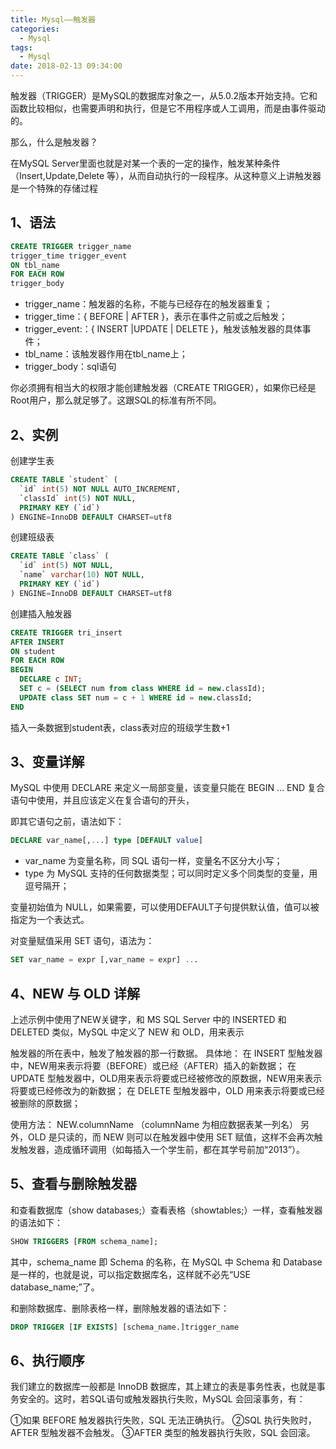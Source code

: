 ```yaml
---
title: Mysql——触发器
categories:
  - Mysql
tags:
  - Mysql
date: 2018-02-13 09:34:00
---
```

触发器（TRIGGER）是MySQL的数据库对象之一，从5.0.2版本开始支持。它和函数比较相似，也需要声明和执行，但是它不用程序或人工调用，而是由事件驱动的。

那么，什么是触发器？
    
在MySQL Server里面也就是对某一个表的一定的操作，触发某种条件（Insert,Update,Delete 等），从而自动执行的一段程序。从这种意义上讲触发器是一个特殊的存储过程
<!--more-->

## 1、语法

```sql
CREATE TRIGGER trigger_name
trigger_time trigger_event
ON tbl_name
FOR EACH ROW 
trigger_body              
```

 - trigger_name：触发器的名称，不能与已经存在的触发器重复；
 - trigger_time：{ BEFORE | AFTER }，表示在事件之前或之后触发；
 - trigger_event:：{ INSERT |UPDATE | DELETE }，触发该触发器的具体事件；
 - tbl_name：该触发器作用在tbl_name上；
 - trigger_body：sql语句

你必须拥有相当大的权限才能创建触发器（CREATE TRIGGER），如果你已经是Root用户，那么就足够了。这跟SQL的标准有所不同。

## 2、实例

创建学生表

```sql
CREATE TABLE `student` (
  `id` int(5) NOT NULL AUTO_INCREMENT,
  `classId` int(5) NOT NULL,
  PRIMARY KEY (`id`)
) ENGINE=InnoDB DEFAULT CHARSET=utf8
```

创建班级表

```sql
CREATE TABLE `class` (
  `id` int(5) NOT NULL,
  `name` varchar(10) NOT NULL,
  PRIMARY KEY (`id`)
) ENGINE=InnoDB DEFAULT CHARSET=utf8
```

创建插入触发器

```sql
CREATE TRIGGER tri_insert
AFTER INSERT 
ON student
FOR EACH ROW
BEGIN
  DECLARE c INT;
  SET c = (SELECT num from class WHERE id = new.classId);
  UPDATE class SET num = c + 1 WHERE id = new.classId;
END
```

插入一条数据到student表，class表对应的班级学生数+1

## 3、变量详解

MySQL 中使用 DECLARE 来定义一局部变量，该变量只能在 BEGIN … END 复合语句中使用，并且应该定义在复合语句的开头，

即其它语句之前，语法如下：

```sql
DECLARE var_name[,...] type [DEFAULT value]
```

 - var_name 为变量名称，同 SQL 语句一样，变量名不区分大小写；
 - type 为 MySQL 支持的任何数据类型；可以同时定义多个同类型的变量，用逗号隔开；

变量初始值为 NULL，如果需要，可以使用DEFAULT子句提供默认值，值可以被指定为一个表达式。

对变量赋值采用 SET 语句，语法为：

```sql
SET var_name = expr [,var_name = expr] ...
```

## 4、NEW 与 OLD 详解

上述示例中使用了NEW关键字，和 MS SQL Server 中的 INSERTED 和 DELETED 类似，MySQL 中定义了 NEW 和 OLD，用来表示

触发器的所在表中，触发了触发器的那一行数据。
具体地：
在 INSERT 型触发器中，NEW用来表示将要（BEFORE）或已经（AFTER）插入的新数据；
在 UPDATE 型触发器中，OLD用来表示将要或已经被修改的原数据，NEW用来表示将要或已经修改为的新数据；
在 DELETE 型触发器中，OLD 用来表示将要或已经被删除的原数据；

使用方法： NEW.columnName （columnName 为相应数据表某一列名）
另外，OLD 是只读的，而 NEW 则可以在触发器中使用 SET 赋值，这样不会再次触发触发器，造成循环调用（如每插入一个学生前，都在其学号前加“2013”）。

## 5、查看与删除触发器

和查看数据库（show databases;）查看表格（showtables;）一样，查看触发器的语法如下：

```sql
SHOW TRIGGERS [FROM schema_name];
```

其中，schema_name 即 Schema 的名称，在 MySQL 中 Schema 和 Database 是一样的，也就是说，可以指定数据库名，这样就不必先“USE database_name;”了。
 
和删除数据库、删除表格一样，删除触发器的语法如下：
 
```sql
DROP TRIGGER [IF EXISTS] [schema_name.]trigger_name
```
## 6、执行顺序

我们建立的数据库一般都是 InnoDB 数据库，其上建立的表是事务性表，也就是事务安全的。这时，若SQL语句或触发器执行失败，MySQL 会回滚事务，有：

①如果 BEFORE 触发器执行失败，SQL 无法正确执行。
②SQL 执行失败时，AFTER 型触发器不会触发。
③AFTER 类型的触发器执行失败，SQL 会回滚。
  
